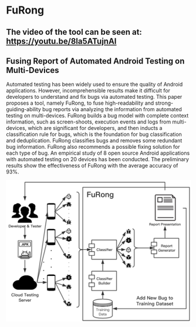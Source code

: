 # FuRong

## The video of the tool can be seen at: https://youtu.be/8la5ATujnAI

## Fusing Report of Automated Android Testing on Multi-Devices

Automated testing has been widely used to ensure the quality of Android applications. However, incomprehensible results make it difficult for developers to understand and fix bugs via automated testing. This paper proposes a tool, namely FuRong, to fuse high-readability and strong-guiding-ability bug reports via analyzing the information from automated testing on multi-devices. FuRong builds a bug model with complete context information, such as screen-shoots, execution events and logs from multi-devices, which are significant for developers, and then inducts a classification rule for bugs, which is the foundation for bug classification and deduplication. FuRong classifies bugs and removes some redundant bug information. FuRong also recommends a possible fixing solution for each type of bug. An empirical study of 8 open source Android applications with automated testing on 20 devices has been conducted. The preliminary results show the effectiveness of FuRong with the average accuracy of 93%.

![workflow](FuRongWorkflow.png)
